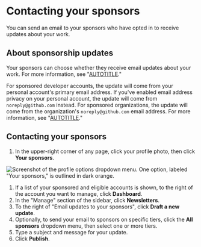 # Contacting your sponsors

You can send an email to your sponsors who have opted in to receive updates about your work.

## About sponsorship updates

Your sponsors can choose whether they receive email updates about your work. For more information, see "[AUTOTITLE](/sponsors/sponsoring-open-source-contributors/managing-your-sponsorship)."

For sponsored developer accounts, the update will come from your personal account's primary email address. If you've enabled email address privacy on your personal account, the update will come from `noreply@github.com` instead. For sponsored organizations, the update will come from the organization's `noreply@github.com` email address. For more information, see "[AUTOTITLE](/account-and-profile/setting-up-and-managing-your-personal-account-on-github/managing-email-preferences/setting-your-commit-email-address)."

## Contacting your sponsors

1. In the upper-right corner of any page, click your profile photo, then click **Your sponsors**.

  ![Screenshot of the profile options dropdown menu. One option, labeled "Your sponsors," is outlined in dark orange.](/assets/images/help/sponsors/access-github-sponsors-dashboard.png)

1. If a list of your sponsored and eligible accounts is shown, to the right of the account you want to manage, click **Dashboard**.
1. In the "Manage" section of the sidebar, click **Newsletters**.
1. To the right of "Email updates to your sponsors", click **Draft a new update**.
1. Optionally, to send your email to sponsors on specific tiers, click the **All sponsors** dropdown menu, then select one or more tiers.
1. Type a subject and message for your update.
1. Click **Publish**.
